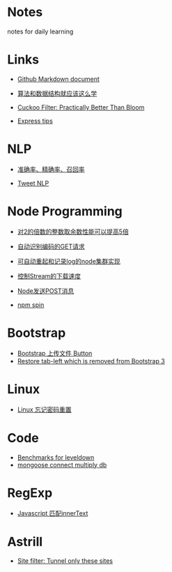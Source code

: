 Notes
=====

notes for daily learning

Links
=====

* [Github Markdown document](https://help.github.com/articles/github-flavored-markdown)

* [算法和数据结构就应该这么学](http://www.comp.nus.edu.sg/~stevenha/visualization/index.html)

* [Cuckoo Filter: Practically Better Than Bloom](https://www.cs.cmu.edu/~dga/papers/cuckoo-conext2014.pdf)

* [Express tips](https://github.com/liwenzhu/notes/blob/master/node/express.md)


NLP
===

* [准确率、精确率、召回率](https://github.com/liwenzhu/notes/blob/master/nlp/accuracy_precision_recall.md)

* [Tweet NLP](http://www.ark.cs.cmu.edu/TweetNLP/)

Node Programming
================

* [对2的倍数的整数取余数性能可以提高5倍](https://github.com/liwenzhu/notes/blob/master/node/mod_programming.md)

* [自动识别编码的GET请求](https://github.com/liwenzhu/notes/blob/master/node/http_get.md)

* [可自动重起和记录log的node集群实现](https://github.com/liwenzhu/notes/blob/master/node/cluster_programming.md)

* [控制Stream的下载速度](https://github.com/liwenzhu/notes/blob/master/node/stream_control.md)

* [Node发送POST消息](https://github.com/liwenzhu/notes/blob/master/node/post.md)

* [npm spin](https://github.com/liwenzhu/notes/blob/master/node/npm.md)

Bootstrap
=========

* [Bootstrap 上传文件 Button](https://github.com/liwenzhu/notes/blob/master/bootstrap/upload.md)
* [Restore tab-left which is removed from Bootstrap 3](https://github.com/liwenzhu/notes/blob/master/bootstrap/tag-left.md)

Linux
======

* [Linux 忘记密码重置](https://github.com/liwenzhu/notes/blob/master/linux/forgotPassword.md)

Code
====

* [Benchmarks for leveldown](https://github.com/liwenzhu/notes/blob/master/node/leveldb_bench.md)
* [mongoose connect multiply db](https://github.com/liwenzhu/notes/blob/master/node/mongoose.md)

RegExp
======

* [Javascript 匹配innerText](https://github.com/liwenzhu/notes/blob/master/regexp/html.md)


Astrill
======

* [Site filter: Tunnel only these sites](https://github.com/liwenzhu/notes/astrill/master/site_filter.md)

